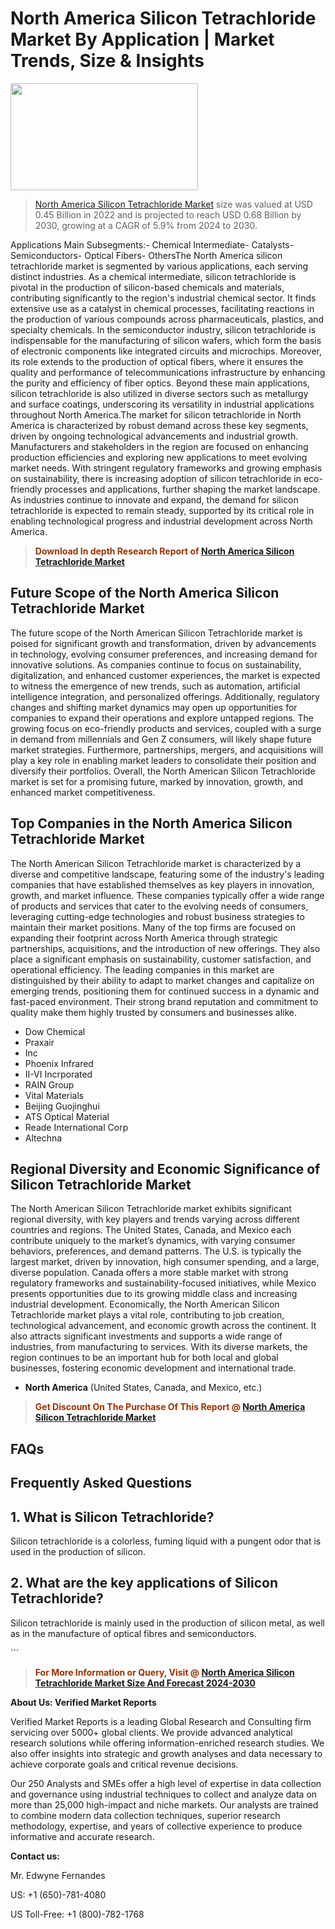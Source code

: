 <p><h1>North America Silicon Tetrachloride Market By Application | Market Trends, Size & Insights</h1><p><img class="aligncenter size-medium wp-image-105565" src="https://ffe5etoiles.com/wp-content/uploads/2025/01/MST7-300x171.png" alt="" width="300" height="171" /></p><blockquote><p><a href="https://www.verifiedmarketreports.com/download-sample/?rid=614552&utm_source=Github-NA&utm_medium=389" target="_blank">North America Silicon Tetrachloride Market</a> size was valued at USD 0.45 Billion in 2022 and is projected to reach USD 0.68 Billion by 2030, growing at a CAGR of 5.9% from 2024 to 2030.</p></blockquote>Applications Main Subsegments:- Chemical Intermediate- Catalysts- Semiconductors- Optical Fibers- OthersThe North America silicon tetrachloride market is segmented by various applications, each serving distinct industries. As a chemical intermediate, silicon tetrachloride is pivotal in the production of silicon-based chemicals and materials, contributing significantly to the region's industrial chemical sector. It finds extensive use as a catalyst in chemical processes, facilitating reactions in the production of various compounds across pharmaceuticals, plastics, and specialty chemicals. In the semiconductor industry, silicon tetrachloride is indispensable for the manufacturing of silicon wafers, which form the basis of electronic components like integrated circuits and microchips. Moreover, its role extends to the production of optical fibers, where it ensures the quality and performance of telecommunications infrastructure by enhancing the purity and efficiency of fiber optics. Beyond these main applications, silicon tetrachloride is also utilized in diverse sectors such as metallurgy and surface coatings, underscoring its versatility in industrial applications throughout North America.The market for silicon tetrachloride in North America is characterized by robust demand across these key segments, driven by ongoing technological advancements and industrial growth. Manufacturers and stakeholders in the region are focused on enhancing production efficiencies and exploring new applications to meet evolving market needs. With stringent regulatory frameworks and growing emphasis on sustainability, there is increasing adoption of silicon tetrachloride in eco-friendly processes and applications, further shaping the market landscape. As industries continue to innovate and expand, the demand for silicon tetrachloride is expected to remain steady, supported by its critical role in enabling technological progress and industrial development across North America.</p><blockquote><p><span style="color: #993300;"><strong>Download In depth Research Report of <a href="https://www.verifiedmarketreports.com/download-sample/?rid=614552&utm_source=Github-NA&utm_medium=389">North America Silicon Tetrachloride Market</a></strong></span></p></blockquote><h2>Future Scope of the North America Silicon Tetrachloride Market</h2><p>The future scope of the North American Silicon Tetrachloride market is poised for significant growth and transformation, driven by advancements in technology, evolving consumer preferences, and increasing demand for innovative solutions. As companies continue to focus on sustainability, digitalization, and enhanced customer experiences, the market is expected to witness the emergence of new trends, such as automation, artificial intelligence integration, and personalized offerings. Additionally, regulatory changes and shifting market dynamics may open up opportunities for companies to expand their operations and explore untapped regions. The growing focus on eco-friendly products and services, coupled with a surge in demand from millennials and Gen Z consumers, will likely shape future market strategies. Furthermore, partnerships, mergers, and acquisitions will play a key role in enabling market leaders to consolidate their position and diversify their portfolios. Overall, the North American Silicon Tetrachloride market is set for a promising future, marked by innovation, growth, and enhanced market competitiveness.</p><h2>Top Companies in the North America Silicon Tetrachloride Market</h2><p>The North American Silicon Tetrachloride market is characterized by a diverse and competitive landscape, featuring some of the industry's leading companies that have established themselves as key players in innovation, growth, and market influence. These companies typically offer a wide range of products and services that cater to the evolving needs of consumers, leveraging cutting-edge technologies and robust business strategies to maintain their market positions. Many of the top firms are focused on expanding their footprint across North America through strategic partnerships, acquisitions, and the introduction of new offerings. They also place a significant emphasis on sustainability, customer satisfaction, and operational efficiency. The leading companies in this market are distinguished by their ability to adapt to market changes and capitalize on emerging trends, positioning them for continued success in a dynamic and fast-paced environment. Their strong brand reputation and commitment to quality make them highly trusted by consumers and businesses alike.</p><p><ul><li>Dow Chemical </li><li> Praxair </li><li> Inc </li><li> Phoenix Infrared </li><li> II-VI Incrporated </li><li> RAIN Group </li><li> Vital Materials </li><li> Beijing Guojinghui </li><li> ATS Optical Material </li><li> Reade International Corp </li><li> Altechna</li></ul></p><h2>Regional Diversity and Economic Significance of Silicon Tetrachloride Market</h2><p>The North American Silicon Tetrachloride market exhibits significant regional diversity, with key players and trends varying across different countries and regions. The United States, Canada, and Mexico each contribute uniquely to the market’s dynamics, with varying consumer behaviors, preferences, and demand patterns. The U.S. is typically the largest market, driven by innovation, high consumer spending, and a large, diverse population. Canada offers a more stable market with strong regulatory frameworks and sustainability-focused initiatives, while Mexico presents opportunities due to its growing middle class and increasing industrial development. Economically, the North American Silicon Tetrachloride market plays a vital role, contributing to job creation, technological advancement, and economic growth across the continent. It also attracts significant investments and supports a wide range of industries, from manufacturing to services. With its diverse markets, the region continues to be an important hub for both local and global businesses, fostering economic development and international trade.</p><ul> <li><strong>North America</strong> (United States, Canada, and Mexico, etc.)</li></ul><blockquote><p><span style="color: #993300;"><strong>Get Discount On The Purchase Of This Report @ <a href="https://www.verifiedmarketreports.com/ask-for-discount/?rid=614552&utm_source=Github-NA&utm_medium=389">North America Silicon Tetrachloride Market</a></strong></span></p></blockquote><h2>FAQs</h2><p> <h2>Frequently Asked Questions</h1> <h2>1. What is Silicon Tetrachloride?</div><div></h2> <p>Silicon tetrachloride is a colorless, fuming liquid with a pungent odor that is used in the production of silicon.</p> <h2>2. What are the key applications of Silicon Tetrachloride?</div><div></h2> <p>Silicon tetrachloride is mainly used in the production of silicon metal, as well as in the manufacture of optical fibres and semiconductors.</p> <!--... more FAQs and answers ...--></body></html>```</p><blockquote><p><span style="color: #993300;"><strong>For More Information or Query, Visit @ <a href="https://www.verifiedmarketreports.com/product/silicon-tetrachloride-market/">North America Silicon Tetrachloride Market Size And Forecast 2024-2030</a></strong></span></p></blockquote><p><strong>About Us: Verified Market Reports</strong></p><p>Verified Market Reports is a leading Global Research and Consulting firm servicing over 5000+ global clients. We provide advanced analytical research solutions while offering information-enriched research studies. We also offer insights into strategic and growth analyses and data necessary to achieve corporate goals and critical revenue decisions.</p><p>Our 250 Analysts and SMEs offer a high level of expertise in data collection and governance using industrial techniques to collect and analyze data on more than 25,000 high-impact and niche markets. Our analysts are trained to combine modern data collection techniques, superior research methodology, expertise, and years of collective experience to produce informative and accurate research.</p><p><strong>Contact us:</strong></p><p>Mr. Edwyne Fernandes</p><p>US: +1 (650)-781-4080</p><p>US Toll-Free: +1 (800)-782-1768</p>
